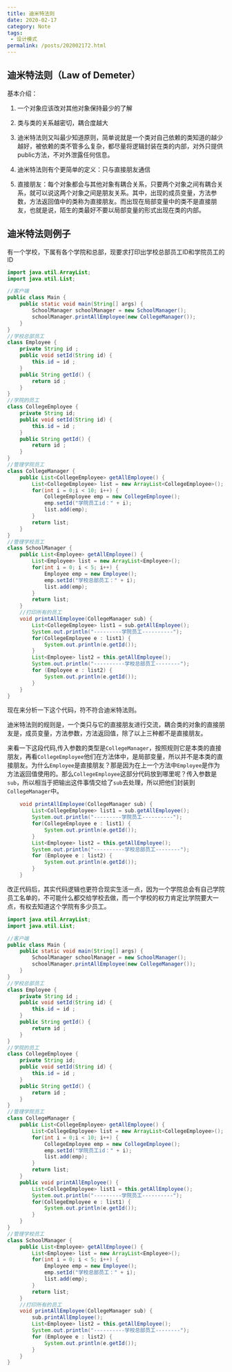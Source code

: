 ```yaml
---
title: 迪米特法则
date: 2020-02-17
category: Note
tags:
 - 设计模式
permalink: /posts/202002172.html
---
```

## 迪米特法则（Law of Demeter）

基本介绍：

1. 一个对象应该改对其他对象保持最少的了解

2. 类与类的关系越密切，耦合度越大

3. 迪米特法则又叫最少知道原则，简单说就是一个类对自己依赖的类知道的越少越好，被依赖的类不管多么复杂，都尽量将逻辑封装在类的内部，对外只提供public方法，不对外泄露任何信息。

4. 迪米特法则有个更简单的定义：只与直接朋友通信

5. 直接朋友：每个对象都会与其他对象有耦合关系，只要两个对象之间有耦合关系，就可以说这两个对象之间是朋友关系。其中，出现的成员变量，方法参数，方法返回值中的类称为直接朋友。而出现在局部变量中的类不是直接朋友，也就是说，陌生的类最好不要以局部变量的形式出现在类的内部。

## 迪米特法则例子

有一个学校，下属有各个学院和总部，现要求打印出学校总部员工ID和学院员工的ID

```java
import java.util.ArrayList;
import java.util.List;

//客户端
public class Main {
	public static void main(String[] args) {
		SchoolManager schoolManager = new SchoolManager();
		schoolManager.printAllEmployee(new CollegeManager());
	}
}
//学校总部员工
class Employee {
	private String id ;
	public void setId(String id) {
		this.id = id ;
	}
	public String getId() {
		return id ;
	}
}
//学院的员工
class CollegeEmployee {
	private String id;
	public void setId(String id) {
		this.id = id ;
	}
	public String getId() {
		return id ;
	}
}
//管理学院员工
class CollegeManager {
	public List<CollegeEmployee> getAllEmployee() {
		List<CollegeEmployee> list = new ArrayList<CollegeEmployee>();
		for(int i = 0;i < 10; i++) {
			CollegeEmployee emp = new CollegeEmployee();
			emp.setId("学院员工id：" + i);
			list.add(emp);
		}
		return list;
	}
}
//管理学校员工
class SchoolManager {
	public List<Employee> getAllEmployee() {
		List<Employee> list = new ArrayList<Employee>();
		for(int i = 0; i < 5; i++) {
			Employee emp = new Employee();
			emp.setId("学校总部员工：" + i);
			list.add(emp);
		}
		return list;
	}
	//打印所有的员工
	void printAllEmployee(CollegeManager sub) {
		List<CollegeEmployee> list1 = sub.getAllEmployee();
		System.out.println("---------学院员工----------");
		for(CollegeEmployee e : list1) {
			System.out.println(e.getId());
		}
		List<Employee> list2 = this.getAllEmployee();
		System.out.println("----------学校总部员工--------");
		for (Employee e : list2) {
			System.out.println(e.getId());
		}
	}
}
```

现在来分析一下这个代码，符不符合迪米特法则。

迪米特法则的规则是，一个类只与它的直接朋友进行交流，耦合类的对象的直接朋友是，成员变量，方法参数，方法返回值，除了以上三种都不是直接朋友。

来看一下这段代码,传入参数的类型是`CollegeManager`，按照规则它是本类的直接朋友，再看`CollegeEmployee`他们在方法体中，是局部变量，所以并不是本类的直接朋友。为什么`Employee`是直接朋友？那是因为在上一个方法中`Employee`是作为方法返回值使用的。那么`CollegeEmployee`这部分代码放到哪里呢？传入参数是`sub`，所以相当于把输出这件事情交给了`sub`去处理，所以把他们封装到`CollegeManager`中。

```java
	void printAllEmployee(CollegeManager sub) {
		List<CollegeEmployee> list1 = sub.getAllEmployee();
		System.out.println("---------学院员工----------");
		for(CollegeEmployee e : list1) {
			System.out.println(e.getId());
		}
		List<Employee> list2 = this.getAllEmployee();
		System.out.println("----------学校总部员工--------");
		for (Employee e : list2) {
			System.out.println(e.getId());
		}
	}
```

改正代码后，其实代码逻辑也更符合现实生活一点，因为一个学院总会有自己学院员工名单的，不可能什么都交给学校去做，而一个学校的权力肯定比学院要大一点，有权去知道这个学院有多少员工。

```java
import java.util.ArrayList;
import java.util.List;

//客户端
public class Main {
	public static void main(String[] args) {
		SchoolManager schoolManager = new SchoolManager();
		schoolManager.printAllEmployee(new CollegeManager());
	}
}
//学校总部员工
class Employee {
	private String id ;
	public void setId(String id) {
		this.id = id ;
	}
	public String getId() {
		return id ;
	}
}
//学院的员工
class CollegeEmployee {
	private String id;
	public void setId(String id) {
		this.id = id ;
	}
	public String getId() {
		return id ;
	}
}
//管理学院员工
class CollegeManager {
	public List<CollegeEmployee> getAllEmployee() {
		List<CollegeEmployee> list = new ArrayList<CollegeEmployee>();
		for(int i = 0;i < 10; i++) {
			CollegeEmployee emp = new CollegeEmployee();
			emp.setId("学院员工id：" + i);
			list.add(emp);
		}
		return list;
	}
	public void printAllEmployee() {
		List<CollegeEmployee> list1 = this.getAllEmployee();
		System.out.println("---------学院员工----------");
		for(CollegeEmployee e : list1) {
			System.out.println(e.getId());
		}
	}
}
//管理学校员工
class SchoolManager {
	public List<Employee> getAllEmployee() {
		List<Employee> list = new ArrayList<Employee>();
		for(int i = 0; i < 5; i++) {
			Employee emp = new Employee();
			emp.setId("学校总部员工：" + i);
			list.add(emp);
		}
		return list;
	}
	//打印所有的员工
	void printAllEmployee(CollegeManager sub) {
		sub.printAllEmployee();
		List<Employee> list2 = this.getAllEmployee();
		System.out.println("----------学校总部员工--------");
		for (Employee e : list2) {
			System.out.println(e.getId());
		}
	}
}
```